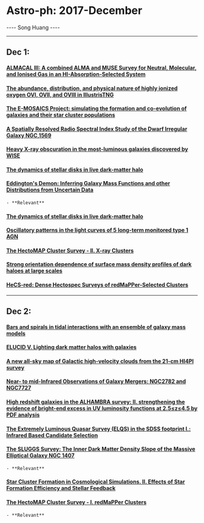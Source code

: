 # Astro-ph: 2017-December

---- Song Huang ----


----

## Dec 1:

#### [ALMACAL III: A combined ALMA and MUSE Survey for Neutral, Molecular, and Ionised Gas in an HI-Absorption-Selected System](https://arxiv.org/abs/1712.00014)


#### [The abundance, distribution, and physical nature of highly ionized oxygen OVI, OVII, and OVIII in IllustrisTNG](https://arxiv.org/abs/1712.00016)


#### [The E-MOSAICS Project: simulating the formation and co-evolution of galaxies and their star cluster populations](https://arxiv.org/abs/1712.00019)


#### [A Spatially Resolved Radio Spectral Index Study of the Dwarf Irregular Galaxy NGC\,1569](https://arxiv.org/abs/1712.00025)


#### [Heavy X-ray obscuration in the most-luminous galaxies discovered by WISE](https://arxiv.org/abs/1712.00031)


#### [The dynamics of stellar disks in live dark-matter halo](https://arxiv.org/abs/1712.00058)


#### [Eddington's Demon: Inferring Galaxy Mass Functions and other Distributions from Uncertain Data](https://arxiv.org/abs/1712.00149)
    - **Relevant**


#### [The dynamics of stellar disks in live dark-matter halo](https://arxiv.org/abs/1712.00058)


#### [Oscillatory patterns in the light curves of 5 long-term monitored type 1 AGN](https://arxiv.org/abs/1712.00309)


#### [The HectoMAP Cluster Survey - II. X-ray Clusters](https://arxiv.org/abs/1712.00029)


#### [Strong orientation dependence of surface mass density profiles of dark haloes at large scales](https://arxiv.org/abs/1712.00094)


#### [HeCS-red: Dense Hectospec Surveys of redMaPPer-Selected Clusters](https://arxiv.org/abs/1712.00212)


----

## Dec 2:

#### [Bars and spirals in tidal interactions with an ensemble of galaxy mass models](https://arxiv.org/abs/1712.00882)


#### [ELUCID V. Lighting dark matter halos with galaxies](https://arxiv.org/abs/1712.00883)


#### [A new all-sky map of Galactic high-velocity clouds from the 21-cm HI4PI survey](https://arxiv.org/abs/1712.00909)


#### [Near- to mid-Infrared Observations of Galaxy Mergers: NGC2782 and NGC7727](https://arxiv.org/abs/1712.00932)


#### [High redshift galaxies in the ALHAMBRA survey: II. strengthening the evidence of bright-end excess in UV luminosity functions at 2.5≤z≤4.5 by PDF analysis](https://arxiv.org/abs/1712.01028)


#### [The Extremely Luminous Quasar Survey (ELQS) in the SDSS footprint I.: Infrared Based Candidate Selection](https://arxiv.org/abs/1712.01205)


#### [The SLUGGS Survey: The Inner Dark Matter Density Slope of the Massive Elliptical Galaxy NGC 1407](https://arxiv.org/abs/1712.01229)
    - **Relevant**


#### [Star Cluster Formation in Cosmological Simulations. II. Effects of Star Formation Efficiency and Stellar Feedback](https://arxiv.org/abs/1712.01219)


#### [The HectoMAP Cluster Survey - I. redMaPPer Clusters](https://arxiv.org/abs/1712.00872)
    - **Relevant**
